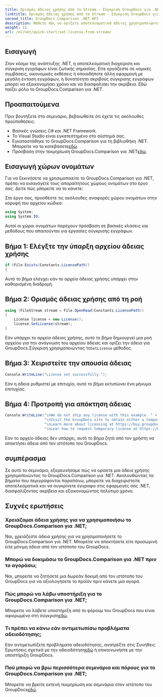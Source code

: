 ```yaml
---
title: Ορισμός άδειας χρήσης από το Stream - Σύγκριση GroupDocs για .NET
linktitle: Ορισμός άδειας χρήσης από το Stream - Σύγκριση GroupDocs για .NET
second_title: GroupDocs.Comparison .NET API
description: Μάθετε πώς να ορίζετε αποτελεσματικά άδειες χρησιμοποιώντας το GroupDocs.Comparison για .NET. Διασφαλίστε την ακρίβεια του εγγράφου και εξοικονομήστε χρόνο με αυτό το σεμινάριο.
weight: 11
url: /el/net/quick-start/set-license-from-stream/
---
```

## Εισαγωγή
Στον κόσμο της ανάπτυξης .NET, η αποτελεσματική διαχείριση και σύγκριση εγγράφων είναι ζωτικής σημασίας. Είτε εργάζεστε σε νομικές συμβάσεις, οικονομικές εκθέσεις ή οποιαδήποτε άλλη εφαρμογή με μεγάλη ένταση εγγράφων, η δυνατότητα ακριβούς σύγκρισης εγγράφων μπορεί να εξοικονομήσει χρόνο και να διασφαλίσει την ακρίβεια. Εδώ παίζει ρόλο το GroupDocs.Comparison για .NET. 
## Προαπαιτούμενα
Πριν βουτήξετε στο σεμινάριο, βεβαιωθείτε ότι έχετε τις ακόλουθες προϋποθέσεις:
- Βασικές γνώσεις C# και .NET Framework.
- Το Visual Studio είναι εγκατεστημένο στο σύστημά σας.
-  Εγκαταστάθηκε το GroupDocs.Comparison για τη βιβλιοθήκη .NET. Μπορείτε να το κατεβάσετε[εδώ](https://releases.groupdocs.com/comparison/net/).
-  Πρόσβαση στην τεκμηρίωση GroupDocs.Comparison για .NET[εδώ](https://tutorials.groupdocs.com/comparison/net/).

## Εισαγωγή χώρων ονομάτων
Για να ξεκινήσετε να χρησιμοποιείτε το GroupDocs.Comparison για .NET, πρέπει να εισαγάγετε τους απαραίτητους χώρους ονομάτων στο έργο σας. Δείτε πώς μπορείτε να το κάνετε:

Στο έργο σας, προσθέστε τις ακόλουθες αναφορές χώρου ονομάτων στην κορυφή του αρχείου κώδικα:
```csharp
using System;
using System.IO;
```
Αυτοί οι χώροι ονομάτων παρέχουν πρόσβαση σε βασικές κλάσεις και μεθόδους που απαιτούνται για εργασίες σύγκρισης εγγράφων.

## Βήμα 1: Ελέγξτε την ύπαρξη αρχείου άδειας χρήσης
```csharp
if (File.Exists(Constants.LicensePath))
{
```
Αυτό το βήμα ελέγχει εάν το αρχείο άδειας χρήσης υπάρχει στην καθορισμένη διαδρομή.
## Βήμα 2: Ορισμός άδειας χρήσης από τη ροή
```csharp
using (FileStream stream = File.OpenRead(Constants.LicensePath))
{
    License license = new License();
    license.SetLicense(stream);
}
```
 Εάν υπάρχει το αρχείο άδειας χρήσης, αυτό το βήμα δημιουργεί μια ροή αρχείου για την ανάγνωση του αρχείου άδειας και ορίζει την άδεια για GroupDocs.Σύγκριση χρησιμοποιώντας το`SetLicense` μέθοδος.
## Βήμα 3: Χειριστείτε την απουσία άδειας
```csharp
Console.WriteLine("License set successfully.");
```
Εάν η άδεια ρυθμιστεί με επιτυχία, αυτό το βήμα εκτυπώνει ένα μήνυμα επιτυχίας.
## Βήμα 4: Προτροπή για απόκτηση άδειας
```csharp
Console.WriteLine("\nWe do not ship any license with this example. " +
                  "\nVisit the GroupDocs site to obtain either a temporary or permanent license. " +
                  "\nLearn more about licensing at https://buy.groupdocs.com/faqs/licensing. " +
                  "\nLear how to request temporary license at https://buy.groupdocs.com/temporary-license.");
```
Εάν το αρχείο άδειας δεν υπάρχει, αυτό το βήμα ζητά από τον χρήστη να αποκτήσει άδεια από τον ιστότοπο του GroupDocs.

## συμπέρασμα
Σε αυτό το σεμινάριο, εξερευνήσαμε πώς να ορίσετε μια άδεια χρήσης χρησιμοποιώντας το GroupDocs.Comparison για .NET. Ακολουθώντας τα βήματα που περιγράφονται παραπάνω, μπορείτε να διαχειριστείτε αποτελεσματικά και να συγκρίνετε έγγραφα στις εφαρμογές σας .NET, διασφαλίζοντας ακρίβεια και εξοικονομώντας πολύτιμο χρόνο.
## Συχνές ερωτήσεις
### Χρειάζομαι άδεια χρήσης για να χρησιμοποιήσω το GroupDocs.Comparison για .NET;
Ναι, χρειάζεστε άδεια χρήσης για να χρησιμοποιήσετε το GroupDocs.Comparison για .NET. Μπορείτε να αποκτήσετε είτε προσωρινή είτε μόνιμη άδεια από τον ιστότοπο του GroupDocs.
### Μπορώ να δοκιμάσω το GroupDocs.Comparison για .NET πριν το αγοράσω;
Ναι, μπορείτε να ζητήσετε μια δωρεάν δοκιμή από τον ιστότοπο του GroupDocs για να αξιολογήσετε το προϊόν πριν κάνετε μια αγορά.
### Πώς μπορώ να λάβω υποστήριξη για το GroupDocs.Comparison για .NET;
 Μπορείτε να λάβετε υποστήριξη από το φόρουμ του GroupDocs που είναι αφιερωμένο στη σύγκριση[εδώ](https://forum.groupdocs.com/c/comparison/12).
### Τι πρέπει να κάνω εάν αντιμετωπίσω προβλήματα αδειοδότησης;
 Εάν αντιμετωπίζετε προβλήματα αδειοδότησης, ανατρέξτε στις Συνήθεις Ερωτήσεις σχετικά με την αδειοδότηση[εδώ](https://purchase.groupdocs.com/faqs/licensing) ή επικοινωνήστε με την υποστήριξη GroupDocs.
### Πού μπορώ να βρω περισσότερα σεμινάρια και πόρους για το GroupDocs.Comparison για .NET;
 Μπορείτε να βρείτε εκτενή τεκμηρίωση και σεμινάρια στον ιστότοπο του GroupDocs[εδώ](https://tutorials.groupdocs.com/comparison/net/).